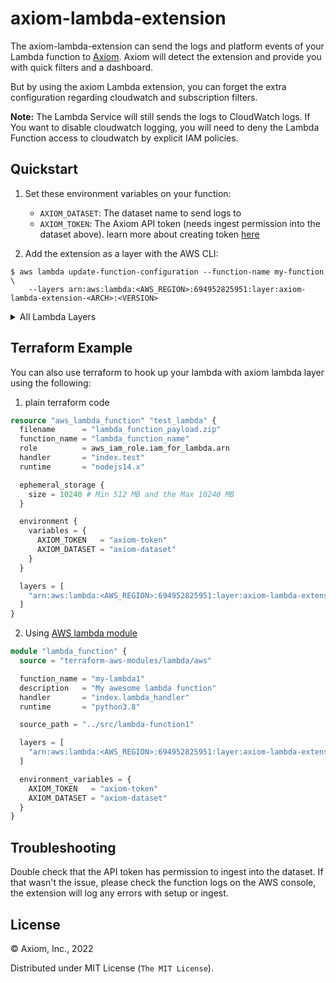 # axiom-lambda-extension


The axiom-lambda-extension can send the logs and platform events of your Lambda function to [Axiom](https://axiom.co/). Axiom will detect the extension and provide you with quick filters and a dashboard.


But by using the axiom Lambda extension, you can forget the extra configuration regarding cloudwatch and subscription filters.

**Note:** The Lambda Service will still sends the logs to CloudWatch logs. If You want to disable cloudwatch logging, you will need
to deny the Lambda Function access to cloudwatch by explicit IAM policies.


## Quickstart

1. Set these environment variables on your function:

   - `AXIOM_DATASET`: The dataset name to send logs to
   - `AXIOM_TOKEN`: The Axiom API token (needs ingest permission into the dataset above). learn more about creating token [here](https://www.axiom.co/docs/restapi/token#creating-an-access-token)


2. Add the extension as a layer with the AWS CLI:

```shell
$ aws lambda update-function-configuration --function-name my-function \
    --layers arn:aws:lambda:<AWS_REGION>:694952825951:layer:axiom-lambda-extension-<ARCH>:<VERSION>
```

<details>
<summary>
All Lambda Layers
</summary>

|  Region | arm64 | x86_64 |
|---------|--------|---------|
| us-west-1 | `arn:aws:lambda:us-west-1:694952825951:layer:axiom-lambda-extension-arm64:<VERSION>` |  `arn:aws:lambda:us-west-1:694952825951:layer:axiom-lambda-extension-x86_64:<VERSION>` |
| us-west-2  | `arn:aws:lambda:us-west-2:694952825951:layer:axiom-lambda-extension-arm64:<VERSION>` |  `arn:aws:lambda:us-west-2:694952825951:layer:axiom-lambda-extension-x86_64:<VERSION>` |
| us-east-1 | `arn:aws:lambda:us-east-1:694952825951:layer:axiom-lambda-extension-arm64:<VERSION>` | `arn:aws:lambda:us-east-1:694952825951:layer:axiom-lambda-extension-x86_64:<VERSION>` |
| us-east-2 | `arn:aws:lambda:us-east-2:694952825951:layer:axiom-lambda-extension-arm64:<VERSION>` |  `arn:aws:lambda:us-east-2:694952825951:layer:axiom-lambda-extension-x86_64:<VERSION>` |
| eu-west-1 | `arn:aws:lambda:eu-west-1:694952825951:layer:axiom-lambda-extension-arm64:<VERSION>` | `arn:aws:lambda:eu-west-1:694952825951:layer:axiom-lambda-extension-x86_64:<VERSION>` |
| eu-west-2 | `arn:aws:lambda:eu-west-2:694952825951:layer:axiom-lambda-extension-arm64:<VERSION>` |  `arn:aws:lambda:eu-west-2:694952825951:layer:axiom-lambda-extension-x86_64:<VERSION>` |
| eu-west-3  | `arn:aws:lambda:eu-west-3:694952825951:layer:axiom-lambda-extension-arm64:<VERSION>` |  `arn:aws:lambda:eu-west-3:694952825951:layer:axiom-lambda-extension-x86_64:<VERSION>` |
| eu-north-1 | `arn:aws:lambda:eu-north-1:694952825951:layer:axiom-lambda-extension-arm64:<VERSION>` | `arn:aws:lambda:eu-north-1:694952825951:layer:axiom-lambda-extension-x86_64:<VERSION>` |
| eu-central-1 | `arn:aws:lambda:eu-central-1:694952825951:layer:axiom-lambda-extension-arm64:<VERSION>` |  `arn:aws:lambda:eu-central-1:694952825951:layer:axiom-lambda-extension-x86_64:<VERSION>` |
| ca-central-1 | `arn:aws:lambda:ca-central-1:694952825951:layer:axiom-lambda-extension-arm64:<VERSION>` | `arn:aws:lambda:ca-central-1:694952825951:layer:axiom-lambda-extension-x86_64:<VERSION>` |
| sa-east-1 | `arn:aws:lambda:sa-east-1:694952825951:layer:axiom-lambda-extension-arm64:<VERSION>` |  `arn:aws:lambda:sa-east-1:694952825951:layer:axiom-lambda-extension-x86_64:<VERSION>` |
| ap-south-1  | `arn:aws:lambda:ap-south-1:694952825951:layer:axiom-lambda-extension-arm64:<VERSION>` |  `arn:aws:lambda:ap-south-1:694952825951:layer:axiom-lambda-extension-x86_64:<VERSION>` |
| ap-southeast-1 | `arn:aws:lambda:ap-southeast-1:694952825951:layer:axiom-lambda-extension-arm64:<VERSION>` | `arn:aws:lambda:ap-southeast-1:694952825951:layer:axiom-lambda-extension-x86_64:<VERSION>` |
| ap-southeast-2 | `arn:aws:lambda:ap-southeast-2:694952825951:layer:axiom-lambda-extension-arm64:<VERSION>` |  `arn:aws:lambda:ap-southeast-2:694952825951:layer:axiom-lambda-extension-x86_64:<VERSION>` |
| ap-northeast-1 | `arn:aws:lambda:ap-northeast-1:694952825951:layer:axiom-lambda-extension-arm64:<VERSION>` | `arn:aws:lambda:ap-northeast-1:694952825951:layer:axiom-lambda-extension-x86_64:<VERSION>` |
| ap-northeast-2 | `arn:aws:lambda:ap-northeast-2:694952825951:layer:axiom-lambda-extension-arm64:<VERSION>` |  `arn:aws:lambda:ap-northeast-2:694952825951:layer:axiom-lambda-extension-x86_64:<VERSION>` |
| ap-northeast-3  | `arn:aws:lambda:ap-northeast-3:694952825951:layer:axiom-lambda-extension-arm64:<VERSION>` |  `arn:aws:lambda:ap-northeast-3:694952825951:layer:axiom-lambda-extension-x86_64:<VERSION>` |
</details>


## Terraform Example
You can also use terraform to hook up your lambda with axiom lambda layer using the following:
1. plain terraform code
```tf
resource "aws_lambda_function" "test_lambda" {
  filename      = "lambda_function_payload.zip"
  function_name = "lambda_function_name"
  role          = aws_iam_role.iam_for_lambda.arn
  handler       = "index.test"
  runtime       = "nodejs14.x"

  ephemeral_storage {
    size = 10240 # Min 512 MB and the Max 10240 MB
  }

  environment {
    variables = {
      AXIOM_TOKEN   = "axiom-token"
      AXIOM_DATASET = "axiom-dataset"
    }
  }

  layers = [
    "arn:aws:lambda:<AWS_REGION>:694952825951:layer:axiom-lambda-extension-<ARCH>:<VERSION>"
  ]
}
```

2. Using [AWS lambda module](https://registry.terraform.io/modules/terraform-aws-modules/lambda/aws/latest)
```tf
module "lambda_function" {
  source = "terraform-aws-modules/lambda/aws"

  function_name = "my-lambda1"
  description   = "My awesome lambda function"
  handler       = "index.lambda_handler"
  runtime       = "python3.8"

  source_path = "../src/lambda-function1"

  layers = [
    "arn:aws:lambda:<AWS_REGION>:694952825951:layer:axiom-lambda-extension-<ARCH>:<VERSION>"
  ]

  environment_variables = {
    AXIOM_TOKEN   = "axiom-token"
    AXIOM_DATASET = "axiom-dataset"
  }
}
```

## Troubleshooting
Double check that the API token has permission to ingest into the dataset. If that wasn't the issue, please check the function logs on the AWS console, the extension will log any errors with setup or ingest.

## License

&copy; Axiom, Inc., 2022

Distributed under MIT License (`The MIT License`).
